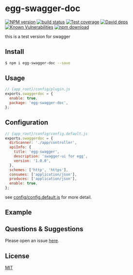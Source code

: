 # egg-swagger-doc

[![NPM version][npm-image]][npm-url]
[![build status][travis-image]][travis-url]
[![Test coverage][codecov-image]][codecov-url]
[![David deps][david-image]][david-url]
[![Known Vulnerabilities][snyk-image]][snyk-url]
[![npm download][download-image]][download-url]

[npm-image]: https://img.shields.io/npm/v/egg-swagger-doc.svg?style=flat-square
[npm-url]: https://npmjs.org/package/egg-swagger-doc
[travis-image]: https://img.shields.io/travis/eggjs/egg-swagger-doc.svg?style=flat-square
[travis-url]: https://travis-ci.org/eggjs/egg-swagger-doc
[codecov-image]: https://img.shields.io/codecov/c/github/eggjs/egg-swagger-doc.svg?style=flat-square
[codecov-url]: https://codecov.io/github/eggjs/egg-swagger-doc?branch=master
[david-image]: https://img.shields.io/david/eggjs/egg-swagger-doc.svg?style=flat-square
[david-url]: https://david-dm.org/eggjs/egg-swagger-doc
[snyk-image]: https://snyk.io/test/npm/egg-swagger-doc/badge.svg?style=flat-square
[snyk-url]: https://snyk.io/test/npm/egg-swagger-doc
[download-image]: https://img.shields.io/npm/dm/egg-swagger-doc.svg?style=flat-square
[download-url]: https://npmjs.org/package/egg-swagger-doc

this is a test version for swagger

## Install

```bash
$ npm i egg-swagger-doc --save
```

## Usage

```js
// {app_root}/config/plugin.js
exports.swaggerdoc = {
  enable: true,
  package: 'egg-swagger-doc',
};
```

## Configuration

```js
// {app_root}/config/config.default.js
exports.swaggerdoc = {
  dirScanner: './app/controller',
  apiInfo: {
    title: 'egg-swagger',
    description: 'swagger-ui for egg',
    version: '1.0.0',
  },
  schemes: ['http', 'https'],
  consumes: ['application/json'],
  produces: ['application/json'],
  enable: true,
};
```

see [config/config.default.js](config/config.default.js) for more detail.

## Example

<!-- example here -->

## Questions & Suggestions

Please open an issue [here](https://github.com/eggjs/egg/issues).

## License

[MIT](LICENSE)

